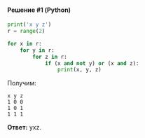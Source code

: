 #### Решение #1 (Python)
```python
print('x y z')
r = range(2)

for x in r:
    for y in r:
        for z in r:
            if (x and not y) or (x and z):
                print(x, y, z)
```

Получим:
```
x y z
1 0 0
1 0 1
1 1 1
```

**Ответ:** yxz.
